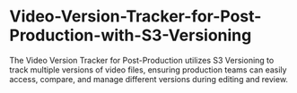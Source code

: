 # Video-Version-Tracker-for-Post-Production-with-S3-Versioning
The Video Version Tracker for Post-Production utilizes S3 Versioning to track multiple versions of video files, ensuring production teams can easily access, compare, and manage different versions during editing and review.
